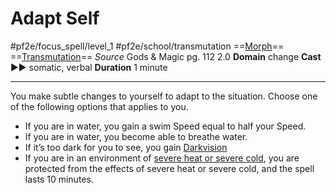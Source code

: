 # Adapt Self
#pf2e/focus_spell/level_1 #pf2e/school/transmutation 
==[Morph](../../../../../TTRPGShare-Pathfinder-2E-Vault/rules/traits/morph.md)== ==[Transmutation](../../../../../TTRPGShare-Pathfinder-2E-Vault/rules/traits/transmutation.md)==
*Source* Gods & Magic pg. 112 2.0
**Domain** change
**Cast** ►► somatic, verbal
**Duration** 1 minute

---
You make subtle changes to yourself to adapt to the situation. Choose one of the following options that applies to you.
- If you are in water, you gain a swim Speed equal to half your Speed.
- If you are in water, you become able to breathe water.
- If it’s too dark for you to see, you gain [Darkvision](../../../Bestiary/Abilities/Darkvision.md)
- If you are in an environment of [severe heat or severe cold](../../../Rules/Temperature.md), you are protected from the effects of severe heat or severe cold, and the spell lasts 10 minutes.